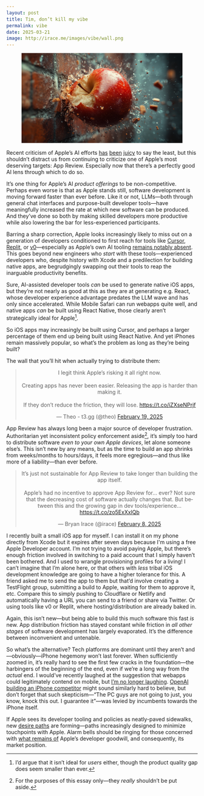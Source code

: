 ```yaml
---
layout: post
title: Tim, don’t kill my vibe
permalink: vibe
date: 2025-03-21
image: http://irace.me/images/vibe/wall.png
---
```


<figure>
  <img src="/images/vibe/wall.png">
</figure>

Recent criticism of Apple’s AI efforts [has](https://stratechery.com/2025/apple-ais-platform-pivot-potential/) [been](https://stratechery.com/2025/apple-ais-platform-pivot-potential/) [juicy](https://daringfireball.net/2025/03/something_is_rotten_in_the_state_of_cupertino) to say the least, but this shouldn’t distract us from continuing to criticize one of Apple’s most deserving targets: App Review. Especially now that there’s a perfectly good AI lens through which to do so.

It’s one thing for Apple’s AI _product offerings_ to be non-competitive. Perhaps even worse is that as Apple stands still, software development is moving forward faster than ever before. Like it or not, LLMs—both through general chat interfaces and purpose-built developer tools—have meaningfully increased the rate at which new software can be produced. And they’ve done so both by making skilled developers more productive while also lowering the bar for less-experienced participants.

Barring a sharp correction, Apple looks increasingly likely to miss out on a generation of developers conditioned to first reach for tools like [Cursor](https://cursor.com), [Replit](https://replit.com), or [v0](https://v0.dev)—especially as Apple’s own AI tooling [remains notably absent](https://dimillian.medium.com/where-is-swift-assist-6ea348767cf3). This goes beyond new engineers who _start_ with these tools—experienced developers who, despite history with Xcode and a predilection for building native apps, are begrudgingly swapping out their tools to reap the inarguable productivity benefits.

Sure, AI-assisted developer tools _can_ be used to generate native iOS apps, but they’re not nearly as good at this as they are at generating e.g. React, whose developer experience advantage predates the LLM wave and has only since accelerated. While Mobile Safari can run webapps quite well, and native apps _can_ be built using React Native, those clearly aren’t strategically ideal for Apple[^1].

So iOS apps may increasingly be built using Cursor, and perhaps a larger percentage of them end up being built using React Native. And yet iPhones remain massively popular, so what’s the problem as long as they’re being built?

The wall that you’ll hit when actually trying to distribute them:

<center class="centered-tweet"><blockquote class="twitter-tweet" data-theme="dark"><p lang="en" dir="ltr">I legit think Apple’s risking it all right now.<br><br>Creating apps has never been easier. Releasing the app is harder than making it.<br><br>If they don’t reduce the friction, they will lose. <a href="https://t.co/iZXseNPrjf">https://t.co/iZXseNPrjf</a></p>&mdash; Theo - t3.gg (@theo) <a href="https://twitter.com/theo/status/1892322548626469215?ref_src=twsrc%5Etfw">February 19, 2025</a></blockquote> <script async src="https://platform.twitter.com/widgets.js" charset="utf-8"></script></center>

App Review has always long been a major source of developer frustration. Authoritarian yet inconsistent policy enforcement aside[^2], it’s simply too hard to distribute software _even to your own Apple devices_, let alone someone else’s. This isn’t new by any means, but as the time to build an app shrinks from weeks/months to hours/days, it feels more egregious—and thus like more of a liability—than ever before.

<center class="centered-tweet"><blockquote class="twitter-tweet" data-theme="dark"><p lang="en" dir="ltr">It’s just not sustainable for App Review to take longer than building the app itself.<br><br>Apple’s had no incentive to approve App Review for… ever? Not sure that the decreasing cost of software actually changes that. But between this and the growing gap in dev tools/experience… <a href="https://t.co/zo5ExXxlQb">https://t.co/zo5ExXxlQb</a></p>&mdash; Bryan Irace (@irace) <a href="https://twitter.com/irace/status/1888206108197613806?ref_src=twsrc%5Etfw">February 8, 2025</a></blockquote> <script async src="https://platform.twitter.com/widgets.js" charset="utf-8"></script></center>

I recently built a small iOS app for myself. I can install it on my phone directly from Xcode but it expires after seven days because I'm using a free Apple Developer account. I’m not trying to avoid paying Apple, but there’s enough friction involved in switching to a paid account that I simply haven’t been bothered. And I used to wrangle provisioning profiles for a living! I can’t imagine that I’m alone here, or that others with _less_ tribal iOS development knowledge are going to have a higher tolerance for this. A friend asked me to send the app to them but that’d involve creating a TestFlight group, submitting a build to Apple, waiting for them to approve it, etc. Compare this to simply pushing to Cloudflare or Netlify and automatically having a URL you can send to a friend or share via Twitter. Or using tools like v0 or Replit, where hosting/distribution are already baked in.

Again, this isn’t new—but being able to build this much software this fast _is_ new. App distribution friction has stayed constant while friction in _all other stages_ of software development has largely evaporated. It’s the difference between inconvenient and untenable.

So what’s the alternative? Tech platforms are dominant until they aren’t and—obviously—iPhone hegemony won’t last forever. When sufficiently zoomed in, it’s really hard to see the first few cracks in the foundation—the harbingers of the beginning of the end, even if we’re a long way from the _actual_ end. I would’ve recently laughed at the suggestion that webapps could legitimately contend on mobile, but [I’m no longer laughing](https://www.macstories.net/stories/the-ipads-sweet-solution/). [OpenAI building an iPhone competitor](https://bgr.com/tech/sam-altman-wants-his-upcoming-chatgpt-ai-device-to-replace-your-smartphone/) might sound similarly hard to believe, but don’t forget that such skepticism—“The PC guys are not going to just, you know, knock this out. I guarantee it”—was levied by incumbents towards the iPhone itself.

If Apple sees its developer tooling and policies as neatly-paved sidewalks, new [desire paths](https://en.wikipedia.org/wiki/Desire_path) are forming—paths increasingly designed to minimize touchpoints with Apple. Alarm bells should be ringing for those concerned with [what remains of](https://marco.org/2021/06/03/developer-relations) Apple’s developer goodwill, and consequently, its market position.

[^1]: I’d argue that it isn’t ideal for _users_ either, though the product quality gap does seem smaller than ever.
[^2]: For the purposes of this essay only—they _really_ shouldn’t be put aside.